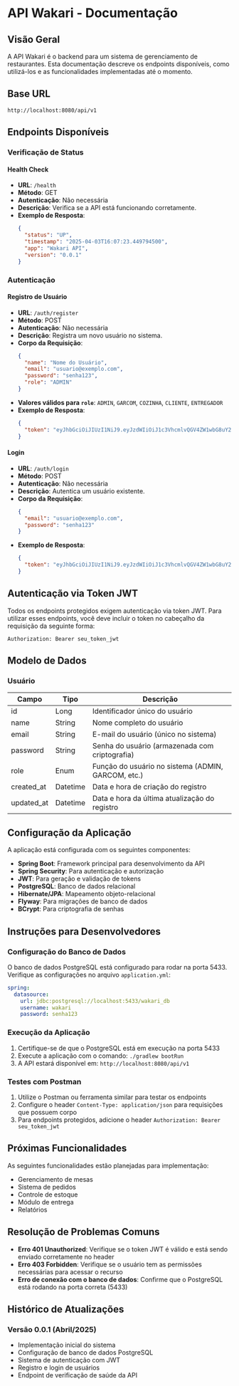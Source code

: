 # API Wakari - Documentação

## Visão Geral

A API Wakari é o backend para um sistema de gerenciamento de restaurantes. Esta documentação descreve os endpoints disponíveis, como utilizá-los e as funcionalidades implementadas até o momento.

## Base URL

```
http://localhost:8080/api/v1
```

## Endpoints Disponíveis

### Verificação de Status

#### Health Check

- **URL**: `/health`
- **Método**: GET
- **Autenticação**: Não necessária
- **Descrição**: Verifica se a API está funcionando corretamente.
- **Exemplo de Resposta**:
  ```json
  {
    "status": "UP",
    "timestamp": "2025-04-03T16:07:23.449794500",
    "app": "Wakari API",
    "version": "0.0.1"
  }
  ```

### Autenticação

#### Registro de Usuário

- **URL**: `/auth/register`
- **Método**: POST
- **Autenticação**: Não necessária
- **Descrição**: Registra um novo usuário no sistema.
- **Corpo da Requisição**:
  ```json
  {
    "name": "Nome do Usuário",
    "email": "usuario@exemplo.com",
    "password": "senha123",
    "role": "ADMIN"
  }
  ```
- **Valores válidos para `role`**: `ADMIN`, `GARCOM`, `COZINHA`, `CLIENTE`, `ENTREGADOR`
- **Exemplo de Resposta**:
  ```json
  {
    "token": "eyJhbGciOiJIUzI1NiJ9.eyJzdWIiOiJ1c3VhcmlvQGV4ZW1wbG8uY29tIiwiaWF0IjoxNjgwNTYyMTIzLCJleHAiOjE2ODA2NDg1MjN9.exemplo_token_jwt"
  }
  ```

#### Login

- **URL**: `/auth/login`
- **Método**: POST
- **Autenticação**: Não necessária
- **Descrição**: Autentica um usuário existente.
- **Corpo da Requisição**:
  ```json
  {
    "email": "usuario@exemplo.com",
    "password": "senha123"
  }
  ```
- **Exemplo de Resposta**:
  ```json
  {
    "token": "eyJhbGciOiJIUzI1NiJ9.eyJzdWIiOiJ1c3VhcmlvQGV4ZW1wbG8uY29tIiwiaWF0IjoxNjgwNTYyMTIzLCJleHAiOjE2ODA2NDg1MjN9.exemplo_token_jwt"
  }
  ```

## Autenticação via Token JWT

Todos os endpoints protegidos exigem autenticação via token JWT. Para utilizar esses endpoints, você deve incluir o token no cabeçalho da requisição da seguinte forma:

```
Authorization: Bearer seu_token_jwt
```

## Modelo de Dados

### Usuário

| Campo       | Tipo     | Descrição                                          |
|-------------|----------|---------------------------------------------------|
| id          | Long     | Identificador único do usuário                     |
| name        | String   | Nome completo do usuário                           |
| email       | String   | E-mail do usuário (único no sistema)               |
| password    | String   | Senha do usuário (armazenada com criptografia)     |
| role        | Enum     | Função do usuário no sistema (ADMIN, GARCOM, etc.) |
| created_at  | Datetime | Data e hora de criação do registro                 |
| updated_at  | Datetime | Data e hora da última atualização do registro      |

## Configuração da Aplicação

A aplicação está configurada com os seguintes componentes:

- **Spring Boot**: Framework principal para desenvolvimento da API
- **Spring Security**: Para autenticação e autorização
- **JWT**: Para geração e validação de tokens
- **PostgreSQL**: Banco de dados relacional
- **Hibernate/JPA**: Mapeamento objeto-relacional
- **Flyway**: Para migrações de banco de dados
- **BCrypt**: Para criptografia de senhas

## Instruções para Desenvolvedores

### Configuração do Banco de Dados

O banco de dados PostgreSQL está configurado para rodar na porta 5433. Verifique as configurações no arquivo `application.yml`:

```yaml
spring:
  datasource:
    url: jdbc:postgresql://localhost:5433/wakari_db
    username: wakari
    password: senha123
```

### Execução da Aplicação

1. Certifique-se de que o PostgreSQL está em execução na porta 5433
2. Execute a aplicação com o comando: `./gradlew bootRun`
3. A API estará disponível em: `http://localhost:8080/api/v1`

### Testes com Postman

1. Utilize o Postman ou ferramenta similar para testar os endpoints
2. Configure o header `Content-Type: application/json` para requisições que possuem corpo
3. Para endpoints protegidos, adicione o header `Authorization: Bearer seu_token_jwt`

## Próximas Funcionalidades

As seguintes funcionalidades estão planejadas para implementação:

- Gerenciamento de mesas
- Sistema de pedidos
- Controle de estoque
- Módulo de entrega
- Relatórios

## Resolução de Problemas Comuns

- **Erro 401 Unauthorized**: Verifique se o token JWT é válido e está sendo enviado corretamente no header
- **Erro 403 Forbidden**: Verifique se o usuário tem as permissões necessárias para acessar o recurso
- **Erro de conexão com o banco de dados**: Confirme que o PostgreSQL está rodando na porta correta (5433)

## Histórico de Atualizações

### Versão 0.0.1 (Abril/2025)

- Implementação inicial do sistema
- Configuração de banco de dados PostgreSQL
- Sistema de autenticação com JWT
- Registro e login de usuários
- Endpoint de verificação de saúde da API 